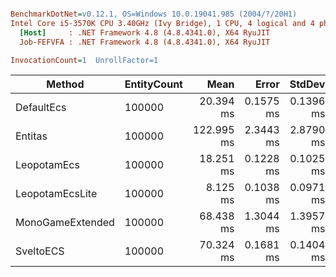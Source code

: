 ``` ini

BenchmarkDotNet=v0.12.1, OS=Windows 10.0.19041.985 (2004/?/20H1)
Intel Core i5-3570K CPU 3.40GHz (Ivy Bridge), 1 CPU, 4 logical and 4 physical cores
  [Host]     : .NET Framework 4.8 (4.8.4341.0), X64 RyuJIT
  Job-FEFVFA : .NET Framework 4.8 (4.8.4341.0), X64 RyuJIT

InvocationCount=1  UnrollFactor=1  

```
|           Method | EntityCount |       Mean |     Error |    StdDev | Ratio | RatioSD |      Gen 0 |     Gen 1 |     Gen 2 |  Allocated |
|----------------- |------------ |-----------:|----------:|----------:|------:|--------:|-----------:|----------:|----------:|-----------:|
|       DefaultEcs |      100000 |  20.394 ms | 0.1575 ms | 0.1396 ms |  1.00 |    0.00 |  2000.0000 | 1000.0000 | 1000.0000 | 19997632 B |
|          Entitas |      100000 | 122.995 ms | 2.3443 ms | 2.8790 ms |  6.01 |    0.17 | 10000.0000 | 4000.0000 | 1000.0000 | 62209608 B |
|      LeopotamEcs |      100000 |  18.251 ms | 0.1228 ms | 0.1025 ms |  0.89 |    0.01 |  2000.0000 | 1000.0000 | 1000.0000 | 16148136 B |
|  LeopotamEcsLite |      100000 |   8.125 ms | 0.1038 ms | 0.0971 ms |  0.40 |    0.01 |  1000.0000 | 1000.0000 | 1000.0000 |  7332968 B |
| MonoGameExtended |      100000 |  68.438 ms | 1.3044 ms | 1.3957 ms |  3.35 |    0.08 |  5000.0000 | 3000.0000 | 3000.0000 | 30926528 B |
|        SveltoECS |      100000 |  70.324 ms | 0.1681 ms | 0.1404 ms |  3.45 |    0.02 |          - |         - |         - |          - |
